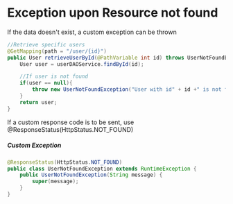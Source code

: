 # Exception upon Resource not found

If the data doesn't exist, a custom exception can be thrown
```java
//Retrieve specific users
@GetMapping(path = "/user/{id}")
public User retrieveUserById(@PathVariable int id) throws UserNotFoundException {
    User user = userDAOService.findById(id);

    //If user is not found
    if(user == null){
        throw new UserNotFoundException("User with id" + id +" is not found");
    }
    return user;
}
```

If a custom response code is to be sent, use @ResponseStatus(HttpStatus.NOT_FOUND)

##### Custom Exception
```java
@ResponseStatus(HttpStatus.NOT_FOUND)
public class UserNotFoundException extends RuntimeException {
    public UserNotFoundException(String message) {
        super(message);
    }
}
```